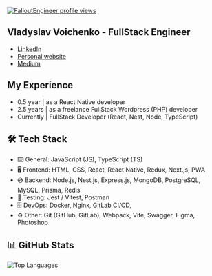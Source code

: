 [![FalloutEngineer profile views](https://u8views.com/api/v1/github/profiles/36712813/views/day-week-month-total-count.svg)](https://u8views.com/github/FalloutEngineer)

## Vladyslav Voichenko - FullStack Engineer

- [LinkedIn](https://www.linkedin.com/in/vladyslav-voichenko/)
- [Personal website](https://falloutengineer-portfolio.vercel.app/)
- [Medium](https://medium.com/@vladvoychenko)

## My Experience

- 0.5 year | as a React Native developer
- 2.5 years | as a freelance FullStack Wordpress (PHP) developer
- Currently | FullStack Developer (React, Nest, Node, TypeScript)

## 🛠️ Tech Stack

- ⌨️ General: JavaScript (JS), TypeScript (TS)
- 🖥️ Frontend: HTML, CSS, React, React Native, Redux, Next.js, PWA
- 💿 Backend: Node.js, Nest.js, Express.js, MongoDB, PostgreSQL, MySQL, Prisma, Redis
- 🧪 Testing: Jest / Vitest, Postman
- 🗄️ DevOps: Docker, Nginx, GitLab CI/CD, 
- ⚙️ Other: Git (GitHub, GitLab), Webpack, Vite, Swagger, Figma, Photoshop

## 📊 GitHub Stats

![Top Languages](https://github-readme-stats.vercel.app/api/top-langs/?username=FalloutEngineer&layout=compact&hide_border=true&theme=radical)


